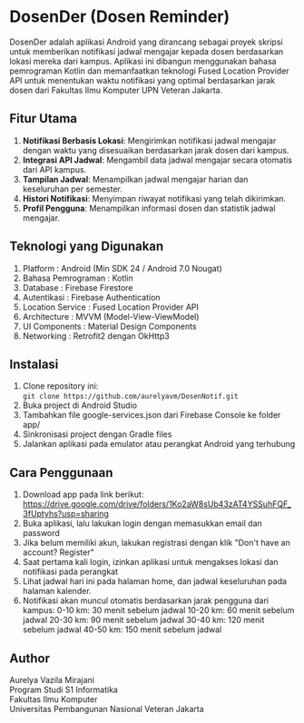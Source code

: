# DosenDer (Dosen Reminder)
DosenDer adalah aplikasi Android yang dirancang sebagai proyek skripsi untuk memberikan notifikasi jadwal mengajar kepada dosen berdasarkan lokasi mereka dari kampus. Aplikasi ini dibangun menggunakan bahasa pemrograman Kotlin dan memanfaatkan teknologi Fused Location Provider API untuk menentukan waktu notifikasi yang optimal berdasarkan jarak dosen dari Fakultas Ilmu Komputer UPN Veteran Jakarta.
## Fitur Utama
1. **Notifikasi Berbasis Lokasi**: Mengirimkan notifikasi jadwal mengajar dengan waktu yang disesuaikan berdasarkan jarak dosen dari kampus.  
2. **Integrasi API Jadwal**: Mengambil data jadwal mengajar secara otomatis dari API kampus.  
3. **Tampilan Jadwal**: Menampilkan jadwal mengajar harian dan keseluruhan per semester.  
4. **Histori Notifikasi**: Menyimpan riwayat notifikasi yang telah dikirimkan.  
5. **Profil Pengguna**: Menampilkan informasi dosen dan statistik jadwal mengajar.  
## Teknologi yang Digunakan
1. Platform             : Android (Min SDK 24 / Android 7.0 Nougat)  
2. Bahasa Pemrograman   : Kotlin  
3. Database             : Firebase Firestore  
4. Autentikasi          : Firebase Authentication  
5. Location Service     : Fused Location Provider API  
6. Architecture         : MVVM (Model-View-ViewModel)  
7. UI Components        : Material Design Components  
8. Networking           : Retrofit2 dengan OkHttp3  
## Instalasi
1. Clone repository ini:  
```git clone https://github.com/aurelyavm/DosenNotif.git```
2. Buka project di Android Studio
3. Tambahkan file google-services.json dari Firebase Console ke folder app/
4. Sinkronisasi project dengan Gradle files
5. Jalankan aplikasi pada emulator atau perangkat Android yang terhubung
## Cara Penggunaan
1. Download app pada link berikut: https://drive.google.com/drive/folders/1Ko2aW8sUb43zAT4YSSuhFQF_3fUptyhs?usp=sharing
2. Buka aplikasi, lalu lakukan login dengan memasukkan email dan password
3. Jika belum memiliki akun, lakukan registrasi dengan klik "Don't have an account? Register"
4. Saat pertama kali login, izinkan aplikasi untuk mengakses lokasi dan notifikasi pada perangkat
5. Lihat jadwal hari ini pada halaman home, dan jadwal keseluruhan pada halaman kalender.
6. Notifikasi akan muncul otomatis berdasarkan jarak pengguna dari kampus:
   0-10 km: 30 menit sebelum jadwal
   10-20 km: 60 menit sebelum jadwal
   20-30 km: 90 menit sebelum jadwal
   30-40 km: 120 menit sebelum jadwal
   40-50 km: 150 menit sebelum jadwal
## Author
Aurelya Vazila Mirajani  
Program Studi S1 Informatika  
Fakultas Ilmu Komputer  
Universitas Pembangunan Nasional Veteran Jakarta  
